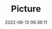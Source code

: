 ---
weight: 1
images:
- /images/edited/21.jpeg
title: Picture
date: 2022-06-12 06:36:11
tags: [luminarneo,work,ilce7m3]
---